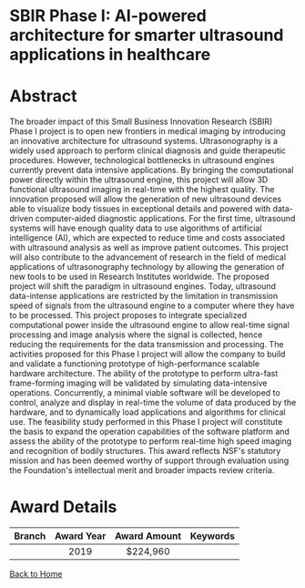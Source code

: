 
SBIR Phase I: AI-powered architecture for smarter ultrasound applications in healthcare
=======================================================================================

# Abstract


The broader impact of this Small Business Innovation Research (SBIR) Phase I project is to open new frontiers in medical imaging by introducing an innovative architecture for ultrasound systems. Ultrasonography is a widely used approach to perform clinical diagnosis and guide therapeutic procedures. However, technological bottlenecks in ultrasound engines currently prevent data intensive applications. By bringing the computational power directly within the ultrasound engine, this project will allow 3D functional ultrasound imaging in real-time with the highest quality. The innovation proposed will allow the generation of new ultrasound devices able to visualize body tissues in exceptional details and powered with data-driven computer-aided diagnostic applications. For the first time, ultrasound systems will have enough quality data to use algorithms of artificial intelligence (AI), which are expected to reduce time and costs associated with ultrasound analysis as well as improve patient outcomes. This project will also contribute to the advancement of research in the field of medical applications of ultrasonography technology by allowing the generation of new tools to be used in Research Institutes worldwide. The proposed project will shift the paradigm in ultrasound engines. Today, ultrasound data-intense applications are restricted by the limitation in transmission speed of signals from the ultrasound engine to a computer where they have to be processed. This project proposes to integrate specialized computational power inside the ultrasound engine to allow real-time signal processing and image analysis where the signal is collected, hence reducing the requirements for the data transmission and processing. The activities proposed for this Phase I project will allow the company to build and validate a functioning prototype of high-performance scalable hardware architecture. The ability of the prototype to perform ultra-fast frame-forming imaging will be validated by simulating data-intensive operations. Concurrently, a minimal viable software will be developed to control, analyze and display in real-time the volume of data produced by the hardware, and to dynamically load applications and algorithms for clinical use. The feasibility study performed in this Phase I project will constitute the basis to expand the operation capabilities of the software platform and assess the ability of the prototype to perform real-time high speed imaging and recognition of bodily structures. This award reflects NSF's statutory mission and has been deemed worthy of support through evaluation using the Foundation's intellectual merit and broader impacts review criteria.  

# Award Details

|Branch|Award Year|Award Amount|Keywords|
| :---: | :---: | :---: | :---: |
||2019|$224,960||
  
  


[Back to Home](https://github.com/chrischow/dod_sbir_awards#546)